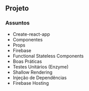 ## Projeto

### Assuntos
- Create-react-app
- Componentes
- Props
- Firebase
- Functional Stateless Components
- Boas Práticas
- Testes Unitários (Enzyme)
- Shallow Rendering
- Injeção de Dependências
- Firebase Hosting